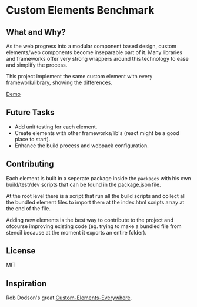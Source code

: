 # Custom Elements Benchmark
## What and Why?

As the web progress into a modular component based design, custom elements/web components become inseparable part of it.
Many libraries and frameworks offer very strong wrappers around this technology to ease and simplify the process.

This project implement the same custom element with every framework/library, showing the differences.

[Demo](https://custom-elements-benchmark.netlify.com/)

## Future Tasks
* Add unit testing for each element.
* Create elements with other frameworks/lib's (react might be a good place to start).
* Enhance the build process and webpack configuration.

## Contributing
Each element is built in a seperate package inside the `packages` with his own build/test/dev scripts that can be found in the package.json file.

At the root level there is a script that run all the build scripts and collect all the bundled element files to import them at the index.html scripts array at the end of the file.

Adding new elements is the best way to contribute to the project and ofcourse improving existing code (eg. trying to make a bundled file from stencil because at the moment it exports an entire folder).

## License
MIT

## Inspiration
Rob Dodson's great [Custom-Elements-Everywhere](https://custom-elements-everywhere.com/).